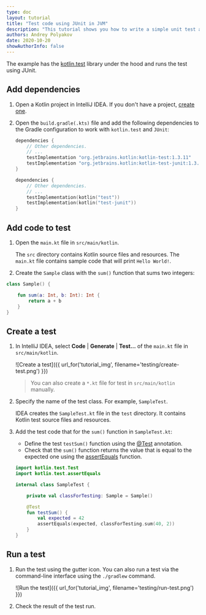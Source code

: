 ```yaml
---
type: doc
layout: tutorial
title: "Test code using JUnit in JVM"
description: "This tutorial shows you how to write a simple unit test and run it with the Gradle build tool."
authors: Andrey Polyakov
date: 2020-10-20
showAuthorInfo: false
---
```


The example has the [kotlin.test](/api/latest/kotlin.test/index.html) library under the hood and runs the test using JUnit.

## Add dependencies

1. Open a Kotlin project in IntelliJ IDEA. If you don't have a project, [create one](/docs/tutorials/jvm-get-started.html#create-an-application).

2. Open the `build.gradle(.kts)` file and add the following dependencies to the Gradle configuration to work with `kotlin.test` and `JUnit`:

   <div class="multi-language-sample" data-lang="groovy">
   <div class="sample" markdown="1" theme="idea" mode='groovy'>

   ```groovy
   dependencies {
       // Other dependencies.
       // ...
       testImplementation "org.jetbrains.kotlin:kotlin-test:1.3.11"
       testImplementation "org.jetbrains.kotlin:kotlin-test-junit:1.3.11"
   }
   ```

   </div>
   </div>

   <div class="multi-language-sample" data-lang="kotlin">
   <div class="sample" markdown="1" theme="idea" mode='kotlin' data-highlight-only>

   ```kotlin
   dependencies {
       // Other dependencies.
       // ...
       testImplementation(kotlin("test"))
       testImplementation(kotlin("test-junit"))
   }
   ```

   </div>
   </div>


## Add code to test

1. Open the `main.kt` file in `src/main/kotlin`.

   The `src` directory contains Kotlin source files and resources. The `main.kt` file contains sample code that will print `Hello World!`.

2. Create the `Sample` class with the `sum()` function that sums two integers:

<div class="sample" markdown="1" theme="idea" mode="kotlin" data-highlight-only>

```kotlin
class Sample() {

    fun sum(a: Int, b: Int): Int {
        return a + b
    }
}
```
</div>

## Create a test

1. In IntelliJ IDEA, select **Code** \| **Generate** \| **Test...** of the `main.kt` file in `src/main/kotlin`.

   ![Create a test]({{ url_for('tutorial_img', filename='testing/create-test.png') }})
   
   > You can also create a `*.kt` file for test in `src/main/kotlin` manually.

2. Specify the name of the test class. For example, `SampleTest`.

   IDEA creates the `SampleTest.kt` file in the `test` directory. It contains Kotlin test source files and resources.

2. Add the test code that for the `sum()` function in `SampleTest.kt`:
   
   * Define the test `testSum()` function using the [@Test](/api/latest/kotlin.test/kotlin.test/-test/index.html) annotation.
   * Check that the `sum()` function returns the value that is equal to the expected one using the [assertEquals](/api/latest/kotlin.test/kotlin.test/-test/assert-equals.html) function.


   <div class="sample" markdown="1" theme="idea" mode="kotlin" data-highlight-only>

   ```kotlin
   import kotlin.test.Test
   import kotlin.test.assertEquals
   
   internal class SampleTest {
   
       private val classForTesting: Sample = Sample()
   
       @Test
       fun testSum() {
           val expected = 42
           assertEquals(expected, classForTesting.sum(40, 2))
       }
   }
   ```
   </div>

## Run a test

1. Run the test using the gutter icon. You can also run a test via the command-line interface using the `./gradlew` command.
   
   ![Run the test]({{ url_for('tutorial_img', filename='testing/run-test.png') }})
   
2. Check the result of the test run. 

